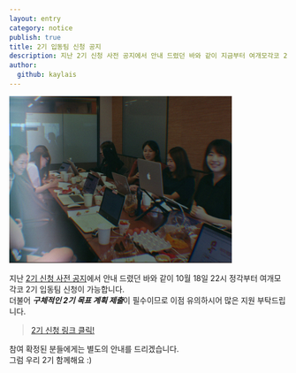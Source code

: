 ```yaml
---
layout: entry
category: notice
publish: true
title: 2기 입동팀 신청 공지
description: 지난 2기 신청 사전 공지에서 안내 드렸던 바와 같이 지금부터 여개모각코 2기 입동팀 신청이 가능합니다. 
author:
  github: kaylais
---
```


<img src="/images/cover.jpg" alt="" width="80%">  

지난 [2기 신청 사전 공지](/notice/2017/10/10/read-me)에서 안내 드렸던 바와 같이 10월 18일 22시 정각부터 여개모각코 2기 입동팀 신청이 가능합니다.  
더불어 ***구체적인 2기 목표 계획 제출***이 필수이므로 이점 유의하시어 많은 지원 부탁드립니다.  
  
> <a href="https://goo.gl/forms/zI960bf0CoYr1JS92" target="_blank">2기 신청 링크 클릭!</a> 

참여 확정된 분들에게는 별도의 안내를 드리겠습니다.  
그럼 우리 2기 함께해요 :)  

